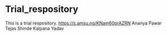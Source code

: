 # Trial_respository
This is a trial respository.
https://s.amsu.ng/KNam60prAZRN
Ananya Pawar
Tejas Shinde
Kalpana Yadav
